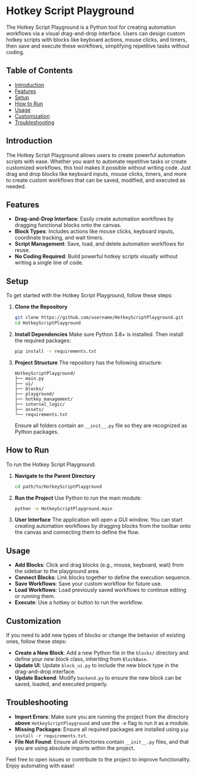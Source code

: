 # Hotkey Script Playground

The Hotkey Script Playground is a Python tool for creating automation workflows via a visual drag-and-drop interface. Users can design custom hotkey scripts with blocks like keyboard actions, mouse clicks, and timers, then save and execute these workflows, simplifying repetitive tasks without coding.

## Table of Contents
- [Introduction](#introduction)
- [Features](#features)
- [Setup](#setup)
- [How to Run](#how-to-run)
- [Usage](#usage)
- [Customization](#customization)
- [Troubleshooting](#troubleshooting)

## Introduction
The Hotkey Script Playground allows users to create powerful automation scripts with ease. Whether you want to automate repetitive tasks or create customized workflows, this tool makes it possible without writing code. Just drag and drop blocks like keyboard inputs, mouse clicks, timers, and more to create custom workflows that can be saved, modified, and executed as needed.

## Features
- **Drag-and-Drop Interface**: Easily create automation workflows by dragging functional blocks onto the canvas.
- **Block Types**: Includes actions like mouse clicks, keyboard inputs, coordinate tracking, and wait timers.
- **Script Management**: Save, load, and delete automation workflows for reuse.
- **No Coding Required**: Build powerful hotkey scripts visually without writing a single line of code.

## Setup
To get started with the Hotkey Script Playground, follow these steps:

1. **Clone the Repository**
   ```sh
   git clone https://github.com/username/HotkeyScriptPlayground.git
   cd HotkeyScriptPlayground
   ```

2. **Install Dependencies**
   Make sure Python 3.8+ is installed. Then install the required packages:
   ```sh
   pip install -r requirements.txt
   ```

3. **Project Structure**
   The repository has the following structure:
   ```
   HotkeyScriptPlayground/
   ├── main.py
   ├── ui/
   ├── blocks/
   ├── playground/
   ├── hotkey_management/
   ├── internal_logic/
   ├── assets/
   └── requirements.txt
   ```

   Ensure all folders contain an `__init__.py` file so they are recognized as Python packages.

## How to Run
To run the Hotkey Script Playground:

1. **Navigate to the Parent Directory**
   ```sh
   cd path/to/HotkeyScriptPlayground
   ```

2. **Run the Project**
   Use Python to run the main module:
   ```sh
   python -m HotkeyScriptPlayground.main
   ```

3. **User Interface**
   The application will open a GUI window. You can start creating automation workflows by dragging blocks from the toolbar onto the canvas and connecting them to define the flow.

## Usage
- **Add Blocks**: Click and drag blocks (e.g., mouse, keyboard, wait) from the sidebar to the playground area.
- **Connect Blocks**: Link blocks together to define the execution sequence.
- **Save Workflows**: Save your custom workflow for future use.
- **Load Workflows**: Load previously saved workflows to continue editing or running them.
- **Execute**: Use a hotkey or button to run the workflow.

## Customization
If you need to add new types of blocks or change the behavior of existing ones, follow these steps:
- **Create a New Block**: Add a new Python file in the `blocks/` directory and define your new block class, inheriting from `BlockBase`.
- **Update UI**: Update `block_ui.py` to include the new block type in the drag-and-drop interface.
- **Update Backend**: Modify `backend.py` to ensure the new block can be saved, loaded, and executed properly.

## Troubleshooting
- **Import Errors**: Make sure you are running the project from the directory **above** `HotkeyScriptPlayground` and use the `-m` flag to run it as a module.
- **Missing Packages**: Ensure all required packages are installed using `pip install -r requirements.txt`.
- **File Not Found**: Ensure all directories contain `__init__.py` files, and that you are using absolute imports within the project.

Feel free to open issues or contribute to the project to improve functionality. Enjoy automating with ease!

